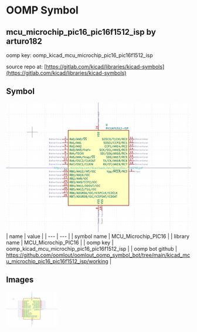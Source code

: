 # OOMP Symbol  
## mcu_microchip_pic16_pic16f1512_isp  by arturo182  
  
oomp key: oomp_kicad_mcu_microchip_pic16_pic16f1512_isp  
  
source repo at: [https://gitlab.com/kicad/libraries/kicad-symbols](https://gitlab.com/kicad/libraries/kicad-symbols)  
## Symbol  
  
[![working.png](working_600.png)](working.png)  
| name | value | 
| --- | --- | 
| symbol name | MCU_Microchip_PIC16 | 
| library name | MCU_Microchip_PIC16 | 
| oomp key | oomp_kicad_mcu_microchip_pic16_pic16f1512_isp | 
| oomp bot github | https://github.com/oomlout/oomlout_oomp_symbol_bot/tree/main/kicad_mcu_microchip_pic16_pic16f1512_isp/working | 
## Images  
  
[![working.png](working_140.png)](working.png)  
